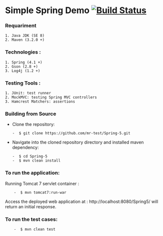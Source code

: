 # Simple Spring Demo [![Build Status](https://travis-ci.org/mr-test/Spring-MVC-4-Demo.svg?branch=master)](https://travis-ci.org/mr-test/Spring-MVC-4-Demo)
 
### Requariment 
    1. Java JDK (SE 8)
    2. Maven (3.2.0 +)
    
### Technologies :
    1. Spring (4.1 +)
    2. Gson (2.8 +)
    3. Log4j (1.2 +)
    
### Testing Tools :
    1. JUnit: test runner
    2. MockMVC: testing Spring MVC controllers
    3. Hamcrest Matchers: assertions
        
 
### Building from Source

  - Clone the repository:
   
        -  $ git clone https://github.com/mr-test/Spring-5.git
    
  - Navigate into the cloned repository directory and installed maven dependency:
   
        -  $ cd Spring-5
        -  $ mvn clean install
    
### To run the application:
   Running Tomcat 7 servlet container :
   
        -  $ mvn tomcat7:run-war
        
Access the deployed web application at : http://localhost:8080/Spring5/ will return an initial response.
### To run the test cases:

        -  $ mvn clean test


